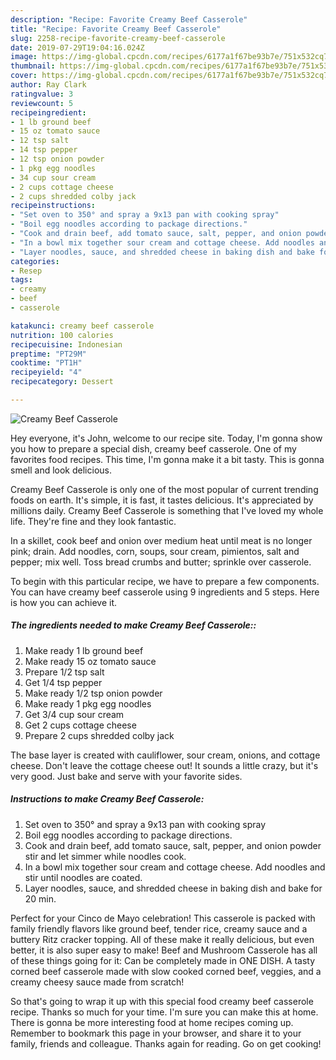 ```yaml
---
description: "Recipe: Favorite Creamy Beef Casserole"
title: "Recipe: Favorite Creamy Beef Casserole"
slug: 2258-recipe-favorite-creamy-beef-casserole
date: 2019-07-29T19:04:16.024Z
image: https://img-global.cpcdn.com/recipes/6177a1f67be93b7e/751x532cq70/creamy-beef-casserole-recipe-main-photo.jpg
thumbnail: https://img-global.cpcdn.com/recipes/6177a1f67be93b7e/751x532cq70/creamy-beef-casserole-recipe-main-photo.jpg
cover: https://img-global.cpcdn.com/recipes/6177a1f67be93b7e/751x532cq70/creamy-beef-casserole-recipe-main-photo.jpg
author: Ray Clark
ratingvalue: 3
reviewcount: 5
recipeingredient:
- 1 lb ground beef
- 15 oz tomato sauce
- 12 tsp salt
- 14 tsp pepper
- 12 tsp onion powder
- 1 pkg egg noodles
- 34 cup sour cream
- 2 cups cottage cheese
- 2 cups shredded colby jack
recipeinstructions:
- "Set oven to 350° and spray a 9x13 pan with cooking spray"
- "Boil egg noodles according to package directions."
- "Cook and drain beef, add tomato sauce, salt, pepper, and onion powder stir and let simmer while noodles cook."
- "In a bowl mix together sour cream and cottage cheese. Add noodles and stir until noodles are coated."
- "Layer noodles, sauce, and shredded cheese in baking dish and bake for 20 min."
categories:
- Resep
tags:
- creamy
- beef
- casserole

katakunci: creamy beef casserole
nutrition: 100 calories
recipecuisine: Indonesian
preptime: "PT29M"
cooktime: "PT1H"
recipeyield: "4"
recipecategory: Dessert

---
```



![Creamy Beef Casserole](https://img-global.cpcdn.com/recipes/6177a1f67be93b7e/751x532cq70/creamy-beef-casserole-recipe-main-photo.jpg)

Hey everyone, it's John, welcome to our recipe site. Today, I'm gonna show you how to prepare a special dish, creamy beef casserole. One of my favorites food recipes. This time, I'm gonna make it a bit tasty. This is gonna smell and look delicious.

Creamy Beef Casserole is only one of the most popular of current trending foods on earth. It's simple, it is fast, it tastes delicious. It's appreciated by millions daily. Creamy Beef Casserole is something that I've loved my whole life. They're fine and they look fantastic.

In a skillet, cook beef and onion over medium heat until meat is no longer pink; drain. Add noodles, corn, soups, sour cream, pimientos, salt and pepper; mix well. Toss bread crumbs and butter; sprinkle over casserole.


To begin with this particular recipe, we have to prepare a few components. You can have creamy beef casserole using 9 ingredients and 5 steps. Here is how you can achieve it.

##### The ingredients needed to make Creamy Beef Casserole::

1. Make ready 1 lb ground beef
1. Make ready 15 oz tomato sauce
1. Prepare 1/2 tsp salt
1. Get 1/4 tsp pepper
1. Make ready 1/2 tsp onion powder
1. Make ready 1 pkg egg noodles
1. Get 3/4 cup sour cream
1. Get 2 cups cottage cheese
1. Prepare 2 cups shredded colby jack


The base layer is created with cauliflower, sour cream, onions, and cottage cheese. Don&#39;t leave the cottage cheese out! It sounds a little crazy, but it&#39;s very good. Just bake and serve with your favorite sides. 

##### Instructions to make Creamy Beef Casserole:

1. Set oven to 350° and spray a 9x13 pan with cooking spray
1. Boil egg noodles according to package directions.
1. Cook and drain beef, add tomato sauce, salt, pepper, and onion powder stir and let simmer while noodles cook.
1. In a bowl mix together sour cream and cottage cheese. Add noodles and stir until noodles are coated.
1. Layer noodles, sauce, and shredded cheese in baking dish and bake for 20 min.


Perfect for your Cinco de Mayo celebration! This casserole is packed with family friendly flavors like ground beef, tender rice, creamy sauce and a buttery Ritz cracker topping. All of these make it really delicious, but even better, it is also super easy to make! Beef and Mushroom Casserole has all of these things going for it: Can be completely made in ONE DISH. A tasty corned beef casserole made with slow cooked corned beef, veggies, and a creamy cheesy sauce made from scratch! 

So that's going to wrap it up with this special food creamy beef casserole recipe. Thanks so much for your time. I'm sure you can make this at home. There is gonna be more interesting food at home recipes coming up. Remember to bookmark this page in your browser, and share it to your family, friends and colleague. Thanks again for reading. Go on get cooking!
